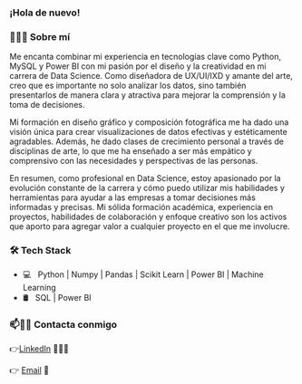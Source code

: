 ### ¡Hola de nuevo! 

<h3> 👨🏻‍💻 Sobre mí </h3>

Me encanta combinar mi experiencia en tecnologías clave como Python, MySQL y Power BI con mi pasión por el diseño y la creatividad en mi carrera de Data Science. Como diseñadora de UX/UI/IXD y amante del arte, creo que es importante no solo analizar los datos, sino también presentarlos de manera clara y atractiva para mejorar la comprensión y la toma de decisiones.

Mi formación en diseño gráfico y composición fotográfica me ha dado una visión única para crear visualizaciones de datos efectivas y estéticamente agradables. Además, he dado clases de crecimiento personal a través de disciplinas de arte, lo que me ha enseñado a ser más empático y comprensivo con las necesidades y perspectivas de las personas.

En resumen, como profesional en Data Science, estoy apasionado por la evolución constante de la carrera y cómo puedo utilizar mis habilidades y herramientas para ayudar a las empresas a tomar decisiones más informadas y precisas. Mi sólida formación académica, experiencia en proyectos, habilidades de colaboración y enfoque creativo son los activos que aporto para agregar valor a cualquier proyecto en el que me involucre.

<h3>🛠 Tech Stack</h3>

- 💻 &nbsp; Python | Numpy | Pandas | Scikit Learn | Power BI | Machine Learning
- 🛢 &nbsp; SQL | Power BI

### 📫🤝🏻 Contacta conmigo

 👉[LinkedIn](https://www.linkedin.com/in/daniela-berenice-contreras-villafuerte-891792a8/) 👨🏻‍💻
 
 👉 [Email](berenicecontrerasvillafuerte@gmail.com) 💌
